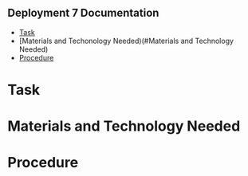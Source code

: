 ## Deployment 7 Documentation

* [Task](#Task)
* [Materials and Techonology Needed)(#Materials and Technology Needed)
* [Procedure](#Procedure)

# Task

# Materials and Technology Needed

# Procedure
